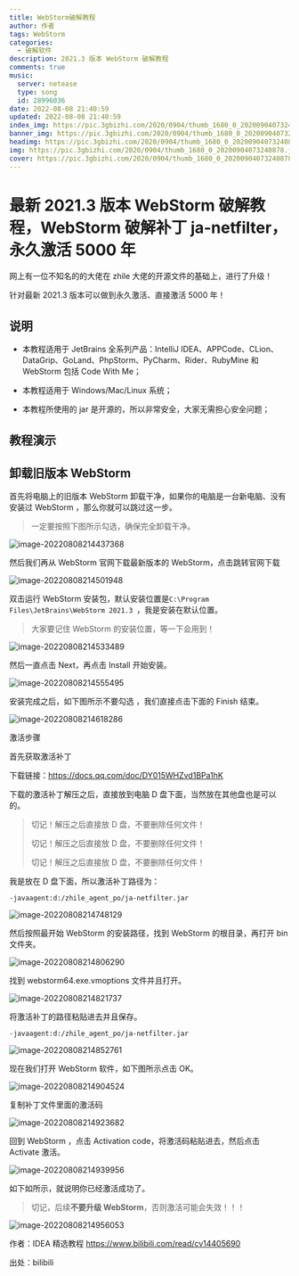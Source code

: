 ```yaml
---
title: WebStorm破解教程
author: 作者
tags: WebStorm
categories:
  - 破解软件
description: 2021.3 版本 WebStorm 破解教程
comments: true
music:
  server: netease
  type: song
  id: 28996036
date: 2022-08-08 21:40:59
updated: 2022-08-08 21:40:59
index_img: https://pic.3gbizhi.com/2020/0904/thumb_1680_0_20200904073240878.jpg
banner_img: https://pic.3gbizhi.com/2020/0904/thumb_1680_0_20200904073240878.jpg
headimg: https://pic.3gbizhi.com/2020/0904/thumb_1680_0_20200904073240878.jpg
img: https://pic.3gbizhi.com/2020/0904/thumb_1680_0_20200904073240878.jpg
cover: https://pic.3gbizhi.com/2020/0904/thumb_1680_0_20200904073240878.jpg
---
```


# 最新 2021.3 版本 WebStorm 破解教程，WebStorm 破解补丁 ja-netfilter，永久激活 5000 年

网上有一位不知名的的大佬在 zhile 大佬的开源文件的基础上，进行了升级！

针对最新 2021.3 版本可以做到永久激活、直接激活 5000 年！

## 说明

- 本教程适用于 JetBrains 全系列产品：IntelliJ IDEA、APPCode、CLion、DataGrip、GoLand、PhpStorm、PyCharm、Rider、RubyMine 和 WebStorm 包括 Code With Me；

- 本教程适用于 Windows/Mac/Linux 系统；

- 本教程所使用的 jar 是开源的，所以非常安全，大家无需担心安全问题；

## 教程演示

## 卸载旧版本 WebStorm

首先将电脑上的旧版本 WebStorm 卸载干净，如果你的电脑是一台新电脑、没有安装过 WebStorm ，那么你就可以跳过这一步。

> 一定要按照下图所示勾选，确保完全卸载干净。

![image-20220808214437368](https://jsd.cdn.zzko.cn/gh/txw1314/blog-img@main/img/202208082154322.png)

然后我们再从 WebStorm 官网下载最新版本的 WebStorm，点击跳转官网下载

![image-20220808214501948](https://jsd.cdn.zzko.cn/gh/txw1314/blog-img@main/img/202208082154323.png)

双击运行 WebStorm 安装包，默认安装位置是`C:\Program Files\JetBrains\WebStorm 2021.3 `，我是安装在默认位置。

> 大家要记住 WebStorm 的安装位置，等一下会用到！

![image-20220808214533489](https://jsd.cdn.zzko.cn/gh/txw1314/blog-img@main/img/202208082154324.png)

然后一直点击 Next，再点击 Install 开始安装。

![image-20220808214555495](https://jsd.cdn.zzko.cn/gh/txw1314/blog-img@main/img/202208082154325.png)

安装完成之后，如下图所示不要勾选 ，我们直接点击下面的 Finish 结束。

![image-20220808214618286](https://jsd.cdn.zzko.cn/gh/txw1314/blog-img@main/img/202208082154326.png)

激活步骤

首先获取激活补丁

下载链接：https://docs.qq.com/doc/DY015WHZvd1BPa1hK

下载的激活补丁解压之后，直接放到电脑 D 盘下面，当然放在其他盘也是可以的。

> 切记！解压之后直接放 D 盘，不要删除任何文件！
>
> 切记！解压之后直接放 D 盘，不要删除任何文件！
>
> 切记！解压之后直接放 D 盘，不要删除任何文件！

我是放在 D 盘下面，所以激活补丁路径为：

```
-javaagent:d:/zhile_agent_po/ja-netfilter.jar
```

![image-20220808214748129](https://jsd.cdn.zzko.cn/gh/txw1314/blog-img@main/img/202208082154328.png)

然后按照最开始 WebStorm 的安装路径，找到 WebStorm 的根目录，再打开 bin 文件夹。

![image-20220808214806290](https://jsd.cdn.zzko.cn/gh/txw1314/blog-img@main/img/202208082154329.png)

找到 webstorm64.exe.vmoptions 文件并且打开。

![image-20220808214821737](https://jsd.cdn.zzko.cn/gh/txw1314/blog-img@main/img/202208082154330.png)

将激活补丁的路径粘贴进去并且保存。

```
-javaagent:d:/zhile_agent_po/ja-netfilter.jar
```

![image-20220808214852761](https://jsd.cdn.zzko.cn/gh/txw1314/blog-img@main/img/202208082154331.png)

现在我们打开 WebStorm 软件，如下图所示点击 OK。

![image-20220808214904524](https://jsd.cdn.zzko.cn/gh/txw1314/blog-img@main/img/202208082154332.png)

复制补丁文件里面的激活码

![image-20220808214923682](https://jsd.cdn.zzko.cn/gh/txw1314/blog-img@main/img/202208082154333.png)

回到 WebStorm ，点击 Activation code，将激活码粘贴进去，然后点击 Activate 激活。

![image-20220808214939956](https://jsd.cdn.zzko.cn/gh/txw1314/blog-img@main/img/202208082154334.png)

如下如所示，就说明你已经激活成功了。

> 切记，后续**不要升级 WebStorm**，否则激活可能会失效！！！

![image-20220808214956053](https://jsd.cdn.zzko.cn/gh/txw1314/blog-img@main/img/202208082154335.png)

作者：IDEA 精选教程 https://www.bilibili.com/read/cv14405690

出处：bilibili

